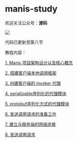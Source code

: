 # manis-study

欢迎关注公众号：**渡码**

![](https://user-gold-cdn.xitu.io/2019/10/21/16deeefa694211d1?imageView2/0/w/1280/h/960/format/webp/ignore-error/1)

代码已更新至第八节

教程内容：

[1. Manis 项目架构设计以及核心概念](https://juejin.im)

[2. 搭建客户端本地调用框架](https://juejin.im/book/5dadc3595188256612195751/section/5dadcf0ee51d457230493c32)

[3. 创建客户端的 Invoker 代理](https://juejin.im/book/5dadc3595188256612195751/section/5dadcf166fb9a04dea5dfa5d)

[4. serializable序列化的代理模块](https://juejin.im/book/5dadc3595188256612195751/section/5dadcf1f518825092e160977)

[5. protobuf序列化方式的代理模块](https://juejin.im/book/5dadc3595188256612195751/section/5dadcf27e51d4578176b519b)

[6. 发送调用请求的准备工作](https://juejin.im/book/5dadc3595188256612195751/section/5dadcf30e51d4524e87d5eef)

[7. 建立与服务端的网络连接](https://juejin.im/book/5dadc3595188256612195751/section/5dadcf386fb9a04de30c88aa)

[8. 发送调用请求](https://juejin.im/book/5dadc3595188256612195751/section/5dadcf40e51d45252f0fcb7b)